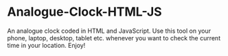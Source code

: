 # Analogue-Clock-HTML-JS
An analogue clock coded in HTML and JavaScript. Use this tool on your phone, laptop, desktop, tablet etc. whenever you want to check the current time in your location. Enjoy!
